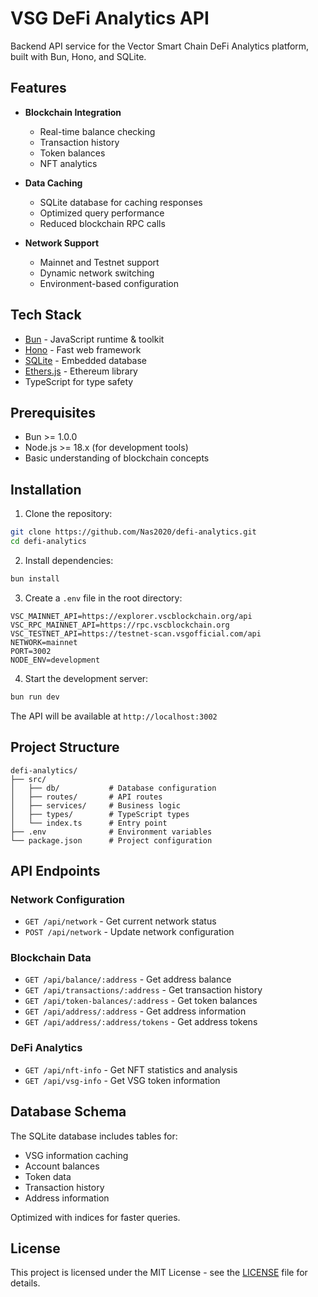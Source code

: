 # VSG DeFi Analytics API

Backend API service for the Vector Smart Chain DeFi Analytics platform, built with Bun, Hono, and SQLite.

## Features

- **Blockchain Integration**
  - Real-time balance checking
  - Transaction history
  - Token balances
  - NFT analytics

- **Data Caching**
  - SQLite database for caching responses
  - Optimized query performance
  - Reduced blockchain RPC calls

- **Network Support**
  - Mainnet and Testnet support
  - Dynamic network switching
  - Environment-based configuration

## Tech Stack

- [Bun](https://bun.sh/) - JavaScript runtime & toolkit
- [Hono](https://hono.dev/) - Fast web framework
- [SQLite](https://www.sqlite.org/) - Embedded database
- [Ethers.js](https://docs.ethers.org/) - Ethereum library
- TypeScript for type safety

## Prerequisites

- Bun >= 1.0.0
- Node.js >= 18.x (for development tools)
- Basic understanding of blockchain concepts

## Installation

1. Clone the repository:
```bash
git clone https://github.com/Nas2020/defi-analytics.git
cd defi-analytics
```

2. Install dependencies:
```bash
bun install
```

3. Create a `.env` file in the root directory:
```env
VSC_MAINNET_API=https://explorer.vscblockchain.org/api
VSC_RPC_MAINNET_API=https://rpc.vscblockchain.org
VSC_TESTNET_API=https://testnet-scan.vsgofficial.com/api
NETWORK=mainnet
PORT=3002
NODE_ENV=development
```

4. Start the development server:
```bash
bun run dev
```

The API will be available at `http://localhost:3002`

## Project Structure

```
defi-analytics/
├── src/
│   ├── db/           # Database configuration
│   ├── routes/       # API routes
│   ├── services/     # Business logic
│   ├── types/        # TypeScript types
│   └── index.ts      # Entry point
├── .env              # Environment variables
└── package.json      # Project configuration
```

## API Endpoints

### Network Configuration
- `GET /api/network` - Get current network status
- `POST /api/network` - Update network configuration

### Blockchain Data
- `GET /api/balance/:address` - Get address balance
- `GET /api/transactions/:address` - Get transaction history
- `GET /api/token-balances/:address` - Get token balances
- `GET /api/address/:address` - Get address information
- `GET /api/address/:address/tokens` - Get address tokens

### DeFi Analytics
- `GET /api/nft-info` - Get NFT statistics and analysis
- `GET /api/vsg-info` - Get VSG token information

## Database Schema

The SQLite database includes tables for:
- VSG information caching
- Account balances
- Token data
- Transaction history
- Address information

Optimized with indices for faster queries.


## License

This project is licensed under the MIT License - see the [LICENSE](LICENSE) file for details.
